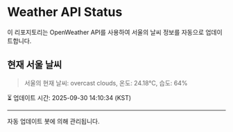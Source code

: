 
# Weather API Status

이 리포지토리는 OpenWeather API를 사용하여 서울의 날씨 정보를 자동으로 업데이트합니다.

## 현재 서울 날씨
> 서울의 현재 날씨: overcast clouds, 온도: 24.18°C, 습도: 64%

⏳ 업데이트 시간: 2025-09-30 14:10:34 (KST)

---
자동 업데이트 봇에 의해 관리됩니다.
